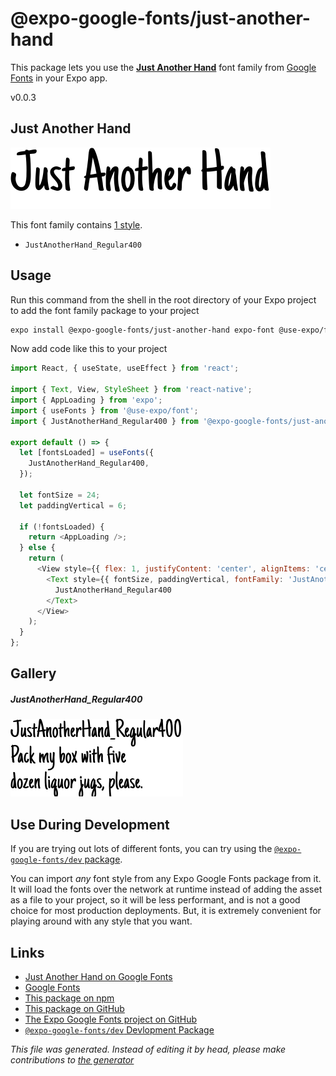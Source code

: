 # @expo-google-fonts/just-another-hand

This package lets you use the [**Just Another Hand**](https://fonts.google.com/specimen/Just+Another+Hand) font family from [Google Fonts](https://fonts.google.com/) in your Expo app.

v0.0.3

## Just Another Hand

![Just Another Hand](./font-family.png)

This font family contains [1 style](#gallery).

- `JustAnotherHand_Regular400`

## Usage

Run this command from the shell in the root directory of your Expo project to add the font family package to your project
```sh
expo install @expo-google-fonts/just-another-hand expo-font @use-expo/font
```

Now add code like this to your project
```js
import React, { useState, useEffect } from 'react';

import { Text, View, StyleSheet } from 'react-native';
import { AppLoading } from 'expo';
import { useFonts } from '@use-expo/font';
import { JustAnotherHand_Regular400 } from '@expo-google-fonts/just-another-hand';

export default () => {
  let [fontsLoaded] = useFonts({
    JustAnotherHand_Regular400,
  });

  let fontSize = 24;
  let paddingVertical = 6;

  if (!fontsLoaded) {
    return <AppLoading />;
  } else {
    return (
      <View style={{ flex: 1, justifyContent: 'center', alignItems: 'center' }}>
        <Text style={{ fontSize, paddingVertical, fontFamily: 'JustAnotherHand_Regular400' }}>
          JustAnotherHand_Regular400
        </Text>
      </View>
    );
  }
};

```

## Gallery

##### JustAnotherHand_Regular400
![JustAnotherHand_Regular400](./1a03840122f7580fc7dfc0c3371d5450fd3b1c04f891bcc1e86780354e7c53d4.ttf.png)


## Use During Development

If you are trying out lots of different fonts, you can try using the [`@expo-google-fonts/dev` package](https://www.npmjs.com/package/@expo-google-fonts/dev).

You can import *any* font style from any Expo Google Fonts package from it. It will load the fonts
over the network at runtime instead of adding the asset as a file to your project, so it will be 
less performant, and is not a good choice for most production deployments. But, it is extremely convenient
for playing around with any style that you want.

## Links

- [Just Another Hand on Google Fonts](https://fonts.google.com/specimen/Just+Another+Hand)
- [Google Fonts](https://fonts.google.com/)
- [This package on npm](https://www.npmjs.com/package/@expo-google-fonts/just-another-hand)
- [This package on GitHub](https://github.com/expo/google-fonts/tree/master/font-packages/just-another-hand)
- [The Expo Google Fonts project on GitHub](https://github.com/expo/google-fonts)
- [`@expo-google-fonts/dev` Devlopment Package](https://github.com/expo/google-fonts/tree/master/font-packages/dev)


*This file was generated. Instead of editing it by head, please make contributions to [the generator](https://github.com/expo/google-fonts/tree/master/packages/generator)*
